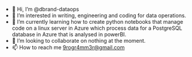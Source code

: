 - 👋 Hi, I’m @dbrand-dataops
- 👀 I’m interested in writing, engineering and coding for data operations.
- 🌱 I’m currently learning how to create python notebooks that manage code on a linux server in Azure which process data for a PostgreSQL database in Azure that is analysed in powerBI.
- 💞️ I’m looking to collaborate on nothing at the moment.
- 📫 How to reach me 9rogr4mm3r@gmail.com

<!---
dbrand-dataops/dbrand-dataops is a ✨ special ✨ repository because its `README.md` (this file) appears on your GitHub profile.
You can click the Preview link to take a look at your changes.
--->

